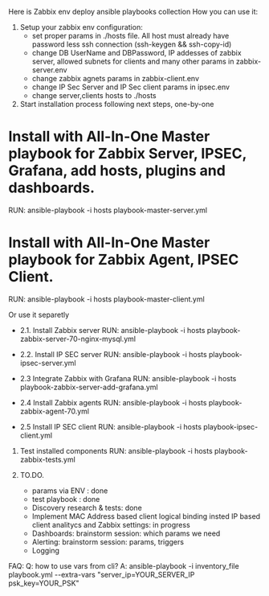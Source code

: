 Here is Zabbix env deploy ansible playbooks collection
How you can use it:

1. Setup your zabbix env configuration:
   - set proper params in ./hosts file. All host must already have password less ssh connection (ssh-keygen && ssh-copy-id)
   - change DB UserName and DBPassword, IP addesses of zabbix server, allowed subnets for clients and many other params in zabbix-server.env
   - change zabbix agnets params in zabbix-client.env
   - change IP Sec Server and IP Sec client params in ipsec.env
   - change server,clients hosts to ./hosts
2. Start installation process following next steps, one-by-one

# Install with All-In-One Master playbook for Zabbix Server, IPSEC, Grafana, add hosts, plugins and dashboards.
   RUN: ansible-playbook -i hosts  playbook-master-server.yml

# Install with All-In-One Master playbook for Zabbix Agent, IPSEC Client.
   RUN: ansible-playbook -i hosts  playbook-master-client.yml

Or use it separetly

- 2.1. Install Zabbix server
   RUN: ansible-playbook -i hosts playbook-zabbix-server-70-nginx-mysql.yml

- 2.2. Install IP SEC server
   RUN: ansible-playbook -i hosts playbook-ipsec-server.yml

- 2.3 Integrate Zabbix with Grafana 
   RUN: ansible-playbook -i hosts playbook-zabbix-server-add-grafana.yml


- 2.4 Install Zabbix agents
   RUN: ansible-playbook -i hosts playbook-zabbix-agent-70.yml

- 2.5 Install IP SEC client
   RUN: ansible-playbook -i hosts playbook-ipsec-client.yml


1. Test installed components 
   RUN: ansible-playbook -i hosts playbook-zabbix-tests.yml

2. TO.DO.
   - params via ENV : done
   - test playbook  : done
   - Discovery research & tests: done
   - Implement MAC Address based client logical binding insted IP based client analitycs and Zabbix settings: in progress
   - Dashboards: brainstorm session: which params we need
   - Alerting: brainstorm session: params, triggers
   - Logging

FAQ:
Q: how to use vars from cli?
A: ansible-playbook -i inventory_file playbook.yml --extra-vars "server_ip=YOUR_SERVER_IP psk_key=YOUR_PSK"
